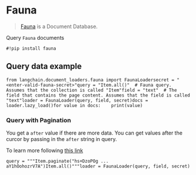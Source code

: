 Fauna
=====

> [Fauna](https://fauna.com/) is a Document Database.

Query `Fauna` documents

    #!pip install fauna

Query data example[​](#query-data-example "Direct link to Query data example")
------------------------------------------------------------------------------

    from langchain.document_loaders.fauna import FaunaLoadersecret = "<enter-valid-fauna-secret>"query = "Item.all()"  # Fauna query. Assumes that the collection is called "Item"field = "text"  # The field that contains the page content. Assumes that the field is called "text"loader = FaunaLoader(query, field, secret)docs = loader.lazy_load()for value in docs:    print(value)

### Query with Pagination[​](#query-with-pagination "Direct link to Query with Pagination")

You get a `after` value if there are more data. You can get values after the curcor by passing in the `after` string in query.

To learn more following [this link](https://fqlx-beta--fauna-docs.netlify.app/fqlx/beta/reference/schema_entities/set/static-paginate)

    query = """Item.paginate("hs+DzoPOg ... aY1hOohozrV7A")Item.all()"""loader = FaunaLoader(query, field, secret)